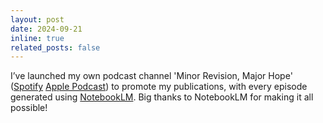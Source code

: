 ```yaml
---
layout: post
date: 2024-09-21
inline: true
related_posts: false
---
```


I’ve launched my own podcast channel 'Minor Revision, Major Hope' ([Spotify](https://open.spotify.com/show/3qE8BBidWyMPxwTXpmIDPp?si=8bdc78eb5cfc4a06) [Apple Podcast](https://podcasts.apple.com/fi/podcast/minor-revision-major-hope/id1769901635)) to promote my publications, with every episode generated using [NotebookLM](https://notebooklm.google/). 
Big thanks to NotebookLM for making it all possible!
